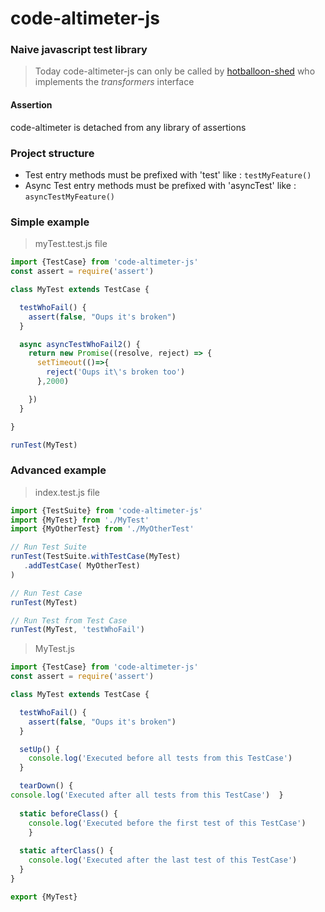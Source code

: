 # code-altimeter-js
### Naive javascript test library

>Today code-altimeter-js can only be called by [hotballoon-shed](https://github.com/flexiooss/hotballoon-shed) who implements the *transformers* interface

#### Assertion
code-altimeter is detached from any library of assertions

### Project structure

- Test entry methods must be prefixed with 'test' like : `testMyFeature()`
- Async Test entry methods must be prefixed with 'asyncTest' like : `asyncTestMyFeature()`

### Simple example
> myTest.test.js file
```javascript
import {TestCase} from 'code-altimeter-js'
const assert = require('assert')

class MyTest extends TestCase {

  testWhoFail() {
    assert(false, "Oups it's broken")
  }

  async asyncTestWhoFail2() {
    return new Promise((resolve, reject) => {
      setTimeout(()=>{
        reject('Oups it\'s broken too')
      },2000)

    })
  }

}

runTest(MyTest)
```

### Advanced example
> index.test.js file
```javascript
import {TestSuite} from 'code-altimeter-js'
import {MyTest} from './MyTest'
import {MyOtherTest} from './MyOtherTest'

// Run Test Suite
runTest(TestSuite.withTestCase(MyTest)
   .addTestCase( MyOtherTest)
)

// Run Test Case
runTest(MyTest)

// Run Test from Test Case
runTest(MyTest, 'testWhoFail')

```

> MyTest.js
```javascript
import {TestCase} from 'code-altimeter-js'
const assert = require('assert')

class MyTest extends TestCase {

  testWhoFail() {
    assert(false, "Oups it's broken")
  }

  setUp() {
    console.log('Executed before all tests from this TestCase')
  }

  tearDown() {
console.log('Executed after all tests from this TestCase')  }
  
  static beforeClass() {
    console.log('Executed before the first test of this TestCase')
    }
  
  static afterClass() {
    console.log('Executed after the last test of this TestCase')
  }
}

export {MyTest}
```
